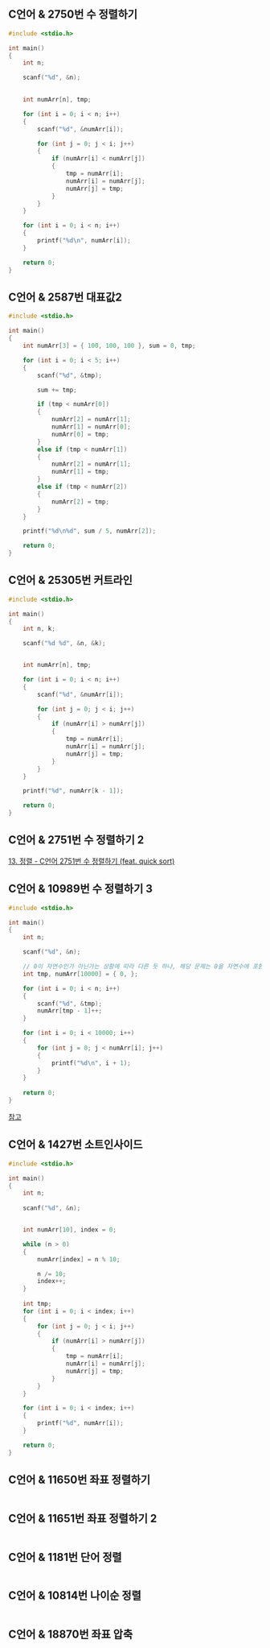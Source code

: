 
## C언어 & 2750번 수 정렬하기 

```C
#include <stdio.h>

int main()
{
    int n;

    scanf("%d", &n);

    
    int numArr[n], tmp;

    for (int i = 0; i < n; i++)
    {
        scanf("%d", &numArr[i]);

        for (int j = 0; j < i; j++)
        {
            if (numArr[i] < numArr[j])
            {
                tmp = numArr[i];
                numArr[i] = numArr[j];
                numArr[j] = tmp;
            }
        }
    }

    for (int i = 0; i < n; i++)
    {
        printf("%d\n", numArr[i]);
    }

    return 0;
}
```


## C언어 & 2587번 대표값2 

```C
#include <stdio.h>

int main()
{
    int numArr[3] = { 100, 100, 100 }, sum = 0, tmp;

    for (int i = 0; i < 5; i++)
    {
        scanf("%d", &tmp);

        sum += tmp;

        if (tmp < numArr[0])
        {
            numArr[2] = numArr[1];
            numArr[1] = numArr[0];
            numArr[0] = tmp;
        }
        else if (tmp < numArr[1])
        {
            numArr[2] = numArr[1];
            numArr[1] = tmp;
        }
        else if (tmp < numArr[2])
        {
            numArr[2] = tmp;
        }
    }

    printf("%d\n%d", sum / 5, numArr[2]);

    return 0;
}
```


## C언어 & 25305번 커트라인 

```C
#include <stdio.h>

int main()
{
    int n, k;

    scanf("%d %d", &n, &k);


    int numArr[n], tmp;

    for (int i = 0; i < n; i++)
    {
        scanf("%d", &numArr[i]);

        for (int j = 0; j < i; j++)
        {
            if (numArr[i] > numArr[j])
            {
                tmp = numArr[i];
                numArr[i] = numArr[j];
                numArr[j] = tmp;
            }
        }
    }

    printf("%d", numArr[k - 1]);

    return 0;
}
```


## C언어 & 2751번 수 정렬하기 2

[13. 정렬 - C언어 2751번 수 정렬하기 (feat. quick sort)](13.%20정렬%20-%20C언어%202751번%20수%20정렬하기%20(feat.%20quick%20sort).md)


## C언어 & 10989번 수 정렬하기 3 

```C
#include <stdio.h>

int main()
{
    int n;

    scanf("%d", &n);

	// 0이 자연수인가 아닌가는 상황에 따라 다른 듯 하나, 해당 문제는 0을 자연수에 포함시키지 않음.
    int tmp, numArr[10000] = { 0, }; 

    for (int i = 0; i < n; i++)
    {
        scanf("%d", &tmp);
        numArr[tmp - 1]++;
    }

    for (int i = 0; i < 10000; i++)
    {
        for (int j = 0; j < numArr[i]; j++)
        {
            printf("%d\n", i + 1);
        }            
    }
    
    return 0;
}
```

[참고](https://velog.io/@skyme/C%EC%96%B8%EC%96%B4-%EB%B0%B1%EC%A4%80-10989-%EC%88%98-%EC%A0%95%EB%A0%AC%ED%95%98%EA%B8%B0-3-8MB-%EB%A9%94%EB%AA%A8%EB%A6%AC-%EC%98%A4%EB%A6%84%EC%B0%A8%EC%88%9C-%EC%A0%95%EB%A0%AC)


## C언어 & 1427번 소트인사이드 

```C
#include <stdio.h>

int main()
{
    int n;
    
    scanf("%d", &n);


    int numArr[10], index = 0;

    while (n > 0)
    {
        numArr[index] = n % 10;

        n /= 10;
        index++;
    }
    
    int tmp;
    for (int i = 0; i < index; i++)
    {
        for (int j = 0; j < i; j++)
        {
            if (numArr[i] > numArr[j])
            {
                tmp = numArr[i];
                numArr[i] = numArr[j];
                numArr[j] = tmp;
            }
        }
    }

    for (int i = 0; i < index; i++)
    {
        printf("%d", numArr[i]);
    }

    return 0;
}
```


## C언어 & 11650번 좌표 정렬하기 

```C

```


## C언어 & 11651번 좌표 정렬하기 2 

```C

```


## C언어 & 1181번 단어 정렬 

```C

```


## C언어 & 10814번 나이순 정렬 

```C

```


## C언어 & 18870번 좌표 압축 

```C

```

